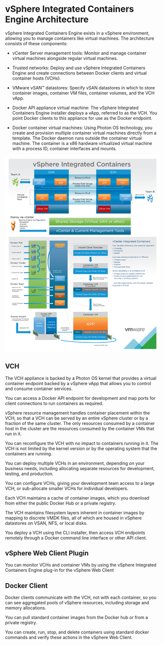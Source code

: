 # vSphere Integrated Containers Engine Architecture

vSphere Integrated Containers Engine exists in a vSphere environment, allowing you to manage containers like virtual machines. The architecture consists of these components:

- vCenter Server management tools: Monitor and manage container virtual machines alongside regular virtual machines.

- Trusted networks: Deploy and use vSphere Integrated Containers Engine and create connections between Docker clients and virtual container hosts (VCHs).

- VMware vSAN&trade; datastores: Specify vSAN datastores in which to store container images, container VM files, container volumes, and the VCH vApp.

- Docker API appliance virtual machine: The vSphere Integrated Containers Engine installer deploys a vApp, referred to as the VCH. You point Docker clients to this appliance for use as the Docker endpoint.

- Docker container virtual machines: Using Photon OS technology, you create and provision multiple container virtual machines directly from a template. The Docker daemon runs outside the container virtual machine. The container is a x86 hardware virtualized virtual machine with a process ID, container interfaces and mounts.
 
![vSphere Integrated Containers Engine Architecture](vSphereContainerArch.png)

## VCH 

The VCH appliance is backed by a Photon OS kernel that provides a virtual container endpoint backed by a vSphere vApp that allows you to control and consume container services.

You can access a Docker API endpoint for development and map ports for client connections to run containers as required.

vSphere resource management handles container placement within the VCH, so that a VCH can be served by an entire vSphere cluster or by a fraction of the same cluster. The only resources consumed by a container host in the cluster are the resources consumed by the container VMs that run in it.

You can reconfigure the VCH with no impact to containers running in it. The VCH is not limited by the kernel version or by the operating system that the containers are running.

You can deploy multiple VCHs in an environment, depending on your business needs, including allocating separate resources for development, testing, and production.

You can configure VCHs, giving your development team access to a large VCH, or sub-allocate smaller VCHs for individual developers.

Each VCH maintains a cache of container images, which you download from either the public Docker Hub or a private registry.

The VCH maintains filesystem layers inherent in container images by mapping to discrete VMDK files, all of which are housed in vSphere datastores on VSAN, NFS, or local disks.

You deploy a VCH using the CLI installer, then access VCH endpoints remotely through a Docker command line interface or other API client.

## vSphere Web Client Plugin

You can monitor VCHs and container VMs by using the vSphere Integrated Containers Engine plug-in for the vSphere Web Client

## Docker Client

Docker clients communicate with the VCH, not with each container, so you can see aggregated pools of vSphere resources, including storage and memory allocations.

You can pull standard container images from the Docker hub or from a private registry.

You can create, run, stop, and delete containers using standard docker commands and verify these actions in the vSphere Web Client.